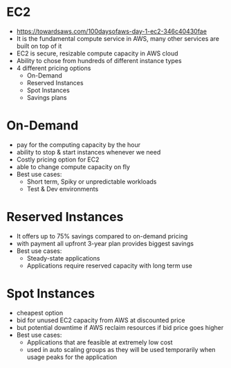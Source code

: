 EC2
===
* https://towardsaws.com/100daysofaws-day-1-ec2-346c40430fae
* It is the fundamental compute service in AWS, many other services are built on top of it
* EC2 is secure, resizable compute capacity in AWS cloud
* Ability to chose from hundreds of different instance types
* 4 different pricing options
    * On-Demand
    * Reserved Instances
    * Spot Instances
    * Savings plans

On-Demand
===

* pay for the computing capacity by the hour
* ability to stop & start instances whenever we need
* Costly pricing option for EC2
* able to change compute capacity on fly
* Best use cases:
    * Short term, Spiky or unpredictable workloads
    * Test & Dev environments


Reserved Instances
===

* It offers up to 75% savings compared to on-demand pricing
* with payment all upfront 3-year plan provides biggest savings
* Best use cases:
    * Steady-state applications
    * Applications require reserved capacity with long term use

Spot Instances
===

* cheapest option
* bid for unused EC2 capacity from AWS at discounted price
* but potential downtime if AWS reclaim resources if bid price goes higher
* Best use cases:
    * Applications that are feasible at extremely low cost
    * used in auto scaling groups as they will be used temporarily when usage peaks for the application





